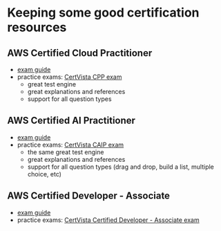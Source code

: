 # Keeping some good certification resources

## AWS Certified Cloud Practitioner
- [exam guide](https://d1.awsstatic.com/training-and-certification/docs-cloud-practitioner/AWS-Certified-Cloud-Practitioner_Exam-Guide.pdf)
- practice exams: [CertVista CPP exam](https://certvista.com/exams/amazon/CLF-C02)
    - great test engine
    - great explanations and references
    - support for all question types
 
## AWS Certified AI Practitioner
- [exam guide](https://d1.awsstatic.com/training-and-certification/docs-ai-practitioner/AWS-Certified-AI-Practitioner_Exam-Guide.pdf)
- practice exams: [CertVista CAIP exam](https://certvista.com/exams/amazon/AIF-C01)
    - the same great test engine
    - great explanations and references
    - support for all question types (drag and drop, build a list, multiple choice, etc)
 
## AWS Certified Developer - Associate
- [exam guide](https://d1.awsstatic.com/training-and-certification/docs-dev-associate/AWS-Certified-Developer-Associate_Exam-Guide.pdf)
- practice exams: [CertVista Certified Developer - Associate exam](https://certvista.com/exams/amazon/DVA-C02)

